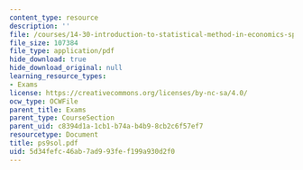 ```yaml
---
content_type: resource
description: ''
file: /courses/14-30-introduction-to-statistical-method-in-economics-spring-2006/5d34fefc46ab7ad993fef199a930d2f0_ps9sol.pdf
file_size: 107384
file_type: application/pdf
hide_download: true
hide_download_original: null
learning_resource_types:
- Exams
license: https://creativecommons.org/licenses/by-nc-sa/4.0/
ocw_type: OCWFile
parent_title: Exams
parent_type: CourseSection
parent_uid: c8394d1a-1cb1-b74a-b4b9-8cb2c6f57ef7
resourcetype: Document
title: ps9sol.pdf
uid: 5d34fefc-46ab-7ad9-93fe-f199a930d2f0
---
```


